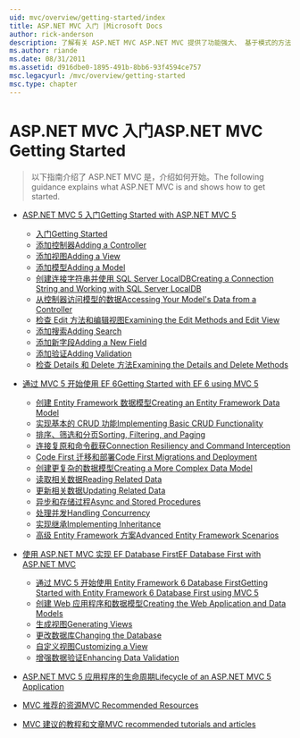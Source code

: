 ```yaml
---
uid: mvc/overview/getting-started/index
title: ASP.NET MVC 入门 |Microsoft Docs
author: rick-anderson
description: 了解有关 ASP.NET MVC ASP.NET MVC 提供了功能强大、 基于模式的方法，来构建实现完全分离关注点和该 g 的动态网站...
ms.author: riande
ms.date: 08/31/2011
ms.assetid: d916dbe0-1895-491b-8bb6-93f4594ce757
msc.legacyurl: /mvc/overview/getting-started
msc.type: chapter
---
```

<a name="aspnet-mvc-getting-started"></a><span data-ttu-id="4e6f8-103">ASP.NET MVC 入门</span><span class="sxs-lookup"><span data-stu-id="4e6f8-103">ASP.NET MVC Getting Started</span></span>
====================
> <span data-ttu-id="4e6f8-104">以下指南介绍了 ASP.NET MVC 是，介绍如何开始。</span><span class="sxs-lookup"><span data-stu-id="4e6f8-104">The following guidance explains what ASP.NET MVC is and shows how to get started.</span></span>


- [<span data-ttu-id="4e6f8-105">ASP.NET MVC 5 入门</span><span class="sxs-lookup"><span data-stu-id="4e6f8-105">Getting Started with ASP.NET MVC 5</span></span>](introduction/index.md)

    - [<span data-ttu-id="4e6f8-106">入门</span><span class="sxs-lookup"><span data-stu-id="4e6f8-106">Getting Started</span></span>](introduction/getting-started.md)
    - [<span data-ttu-id="4e6f8-107">添加控制器</span><span class="sxs-lookup"><span data-stu-id="4e6f8-107">Adding a Controller</span></span>](introduction/adding-a-controller.md)
    - [<span data-ttu-id="4e6f8-108">添加视图</span><span class="sxs-lookup"><span data-stu-id="4e6f8-108">Adding a View</span></span>](introduction/adding-a-view.md)
    - [<span data-ttu-id="4e6f8-109">添加模型</span><span class="sxs-lookup"><span data-stu-id="4e6f8-109">Adding a Model</span></span>](introduction/adding-a-model.md)
    - [<span data-ttu-id="4e6f8-110">创建连接字符串并使用 SQL Server LocalDB</span><span class="sxs-lookup"><span data-stu-id="4e6f8-110">Creating a Connection String and Working with SQL Server LocalDB</span></span>](introduction/creating-a-connection-string.md)
    - [<span data-ttu-id="4e6f8-111">从控制器访问模型的数据</span><span class="sxs-lookup"><span data-stu-id="4e6f8-111">Accessing Your Model's Data from a Controller</span></span>](introduction/accessing-your-models-data-from-a-controller.md)
    - [<span data-ttu-id="4e6f8-112">检查 Edit 方法和编辑视图</span><span class="sxs-lookup"><span data-stu-id="4e6f8-112">Examining the Edit Methods and Edit View</span></span>](introduction/examining-the-edit-methods-and-edit-view.md)
    - [<span data-ttu-id="4e6f8-113">添加搜索</span><span class="sxs-lookup"><span data-stu-id="4e6f8-113">Adding Search</span></span>](introduction/adding-search.md)
    - [<span data-ttu-id="4e6f8-114">添加新字段</span><span class="sxs-lookup"><span data-stu-id="4e6f8-114">Adding a New Field</span></span>](introduction/adding-a-new-field.md)
    - [<span data-ttu-id="4e6f8-115">添加验证</span><span class="sxs-lookup"><span data-stu-id="4e6f8-115">Adding Validation</span></span>](introduction/adding-validation.md)
    - [<span data-ttu-id="4e6f8-116">检查 Details 和 Delete 方法</span><span class="sxs-lookup"><span data-stu-id="4e6f8-116">Examining the Details and Delete Methods</span></span>](introduction/examining-the-details-and-delete-methods.md)
- [<span data-ttu-id="4e6f8-117">通过 MVC 5 开始使用 EF 6</span><span class="sxs-lookup"><span data-stu-id="4e6f8-117">Getting Started with EF 6 using MVC 5</span></span>](getting-started-with-ef-using-mvc/index.md)

    - [<span data-ttu-id="4e6f8-118">创建 Entity Framework 数据模型</span><span class="sxs-lookup"><span data-stu-id="4e6f8-118">Creating an Entity Framework Data Model</span></span>](getting-started-with-ef-using-mvc/creating-an-entity-framework-data-model-for-an-asp-net-mvc-application.md)
    - [<span data-ttu-id="4e6f8-119">实现基本的 CRUD 功能</span><span class="sxs-lookup"><span data-stu-id="4e6f8-119">Implementing Basic CRUD Functionality</span></span>](getting-started-with-ef-using-mvc/implementing-basic-crud-functionality-with-the-entity-framework-in-asp-net-mvc-application.md)
    - [<span data-ttu-id="4e6f8-120">排序、筛选和分页</span><span class="sxs-lookup"><span data-stu-id="4e6f8-120">Sorting, Filtering, and Paging</span></span>](getting-started-with-ef-using-mvc/sorting-filtering-and-paging-with-the-entity-framework-in-an-asp-net-mvc-application.md)
    - [<span data-ttu-id="4e6f8-121">连接复原和命令截获</span><span class="sxs-lookup"><span data-stu-id="4e6f8-121">Connection Resiliency and Command Interception</span></span>](getting-started-with-ef-using-mvc/connection-resiliency-and-command-interception-with-the-entity-framework-in-an-asp-net-mvc-application.md)
    - [<span data-ttu-id="4e6f8-122">Code First 迁移和部署</span><span class="sxs-lookup"><span data-stu-id="4e6f8-122">Code First Migrations and Deployment</span></span>](getting-started-with-ef-using-mvc/migrations-and-deployment-with-the-entity-framework-in-an-asp-net-mvc-application.md)
    - [<span data-ttu-id="4e6f8-123">创建更复杂的数据模型</span><span class="sxs-lookup"><span data-stu-id="4e6f8-123">Creating a More Complex Data Model</span></span>](getting-started-with-ef-using-mvc/creating-a-more-complex-data-model-for-an-asp-net-mvc-application.md)
    - [<span data-ttu-id="4e6f8-124">读取相关数据</span><span class="sxs-lookup"><span data-stu-id="4e6f8-124">Reading Related Data</span></span>](getting-started-with-ef-using-mvc/reading-related-data-with-the-entity-framework-in-an-asp-net-mvc-application.md)
    - [<span data-ttu-id="4e6f8-125">更新相关数据</span><span class="sxs-lookup"><span data-stu-id="4e6f8-125">Updating Related Data</span></span>](getting-started-with-ef-using-mvc/updating-related-data-with-the-entity-framework-in-an-asp-net-mvc-application.md)
    - [<span data-ttu-id="4e6f8-126">异步和存储过程</span><span class="sxs-lookup"><span data-stu-id="4e6f8-126">Async and Stored Procedures</span></span>](getting-started-with-ef-using-mvc/async-and-stored-procedures-with-the-entity-framework-in-an-asp-net-mvc-application.md)
    - [<span data-ttu-id="4e6f8-127">处理并发</span><span class="sxs-lookup"><span data-stu-id="4e6f8-127">Handling Concurrency</span></span>](getting-started-with-ef-using-mvc/handling-concurrency-with-the-entity-framework-in-an-asp-net-mvc-application.md)
    - [<span data-ttu-id="4e6f8-128">实现继承</span><span class="sxs-lookup"><span data-stu-id="4e6f8-128">Implementing Inheritance</span></span>](getting-started-with-ef-using-mvc/implementing-inheritance-with-the-entity-framework-in-an-asp-net-mvc-application.md)
    - [<span data-ttu-id="4e6f8-129">高级 Entity Framework 方案</span><span class="sxs-lookup"><span data-stu-id="4e6f8-129">Advanced Entity Framework Scenarios</span></span>](getting-started-with-ef-using-mvc/advanced-entity-framework-scenarios-for-an-mvc-web-application.md)
- [<span data-ttu-id="4e6f8-130">使用 ASP.NET MVC 实现 EF Database First</span><span class="sxs-lookup"><span data-stu-id="4e6f8-130">EF Database First with ASP.NET MVC</span></span>](database-first-development/index.md)

    - [<span data-ttu-id="4e6f8-131">通过 MVC 5 开始使用 Entity Framework 6 Database First</span><span class="sxs-lookup"><span data-stu-id="4e6f8-131">Getting Started with Entity Framework 6 Database First using MVC 5</span></span>](database-first-development/setting-up-database.md)
    - [<span data-ttu-id="4e6f8-132">创建 Web 应用程序和数据模型</span><span class="sxs-lookup"><span data-stu-id="4e6f8-132">Creating the Web Application and Data Models</span></span>](database-first-development/creating-the-web-application.md)
    - [<span data-ttu-id="4e6f8-133">生成视图</span><span class="sxs-lookup"><span data-stu-id="4e6f8-133">Generating Views</span></span>](database-first-development/generating-views.md)
    - [<span data-ttu-id="4e6f8-134">更改数据库</span><span class="sxs-lookup"><span data-stu-id="4e6f8-134">Changing the Database</span></span>](database-first-development/changing-the-database.md)
    - [<span data-ttu-id="4e6f8-135">自定义视图</span><span class="sxs-lookup"><span data-stu-id="4e6f8-135">Customizing a View</span></span>](database-first-development/customizing-a-view.md)
    - [<span data-ttu-id="4e6f8-136">增强数据验证</span><span class="sxs-lookup"><span data-stu-id="4e6f8-136">Enhancing Data Validation</span></span>](database-first-development/enhancing-data-validation.md)
- [<span data-ttu-id="4e6f8-137">ASP.NET MVC 5 应用程序的生命周期</span><span class="sxs-lookup"><span data-stu-id="4e6f8-137">Lifecycle of an ASP.NET MVC 5 Application</span></span>](lifecycle-of-an-aspnet-mvc-5-application.md)
- [<span data-ttu-id="4e6f8-138">MVC 推荐的资源</span><span class="sxs-lookup"><span data-stu-id="4e6f8-138">MVC Recommended Resources</span></span>](recommended-resources-for-mvc.md)
- [<span data-ttu-id="4e6f8-139">MVC 建议的教程和文章</span><span class="sxs-lookup"><span data-stu-id="4e6f8-139">MVC recommended tutorials and articles</span></span>](mvc-learning-sequence.md)
